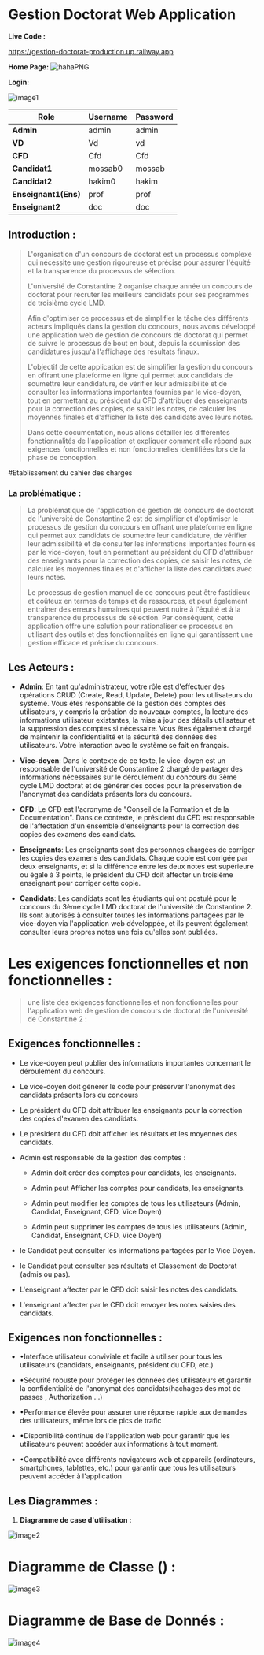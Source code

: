 # Gestion Doctorat Web Application
**Live Code :**

https://gestion-doctorat-production.up.railway.app


**Home Page:**
![hahaPNG](https://github.com/mossabdeh/Project-Gestion-Candidat-Spring-JPA-thymleaf/assets/79877072/7723f838-8fd6-4852-a219-bf29e576b71c)


**Login:**

![image1](https://github.com/mossabdeh/Project-Gestion-Candidat-Spring-JPA-thymleaf/assets/79877072/72318e61-6817-4bc6-9856-954c8c234f94)


| Role                  | Username              | Password |
| --------------------- | --------------------- | ---------|
| **Admin**             | admin                 | admin    |
| **VD**                | Vd                    | vd       |
| **CFD**               | Cfd                   | Cfd      |
| **Candidat1**         | mossab0               | mossab   |
| **Candidat2**         | hakim0                | hakim    |
| **Enseignant1(Ens)**  | prof                  | prof     |
| **Enseignant2**       | doc                   | doc      |


## **Introduction :**
>
> L\'organisation d\'un concours de doctorat est un processus complexe
> qui nécessite une gestion rigoureuse et précise pour assurer l\'équité
> et la transparence du processus de sélection.
>
> L\'université de Constantine 2 organise chaque année un concours de
> doctorat pour recruter les meilleurs candidats pour ses programmes de
> troisième cycle LMD.
>
> Afin d\'optimiser ce processus et de simplifier la tâche des
> différents acteurs impliqués dans la gestion du concours, nous avons
> développé une application web de gestion de concours de doctorat qui
> permet de suivre le processus de bout en bout, depuis la soumission
> des candidatures jusqu\'à l\'affichage des résultats finaux.
>
> L\'objectif de cette application est de simplifier la gestion du
> concours en offrant une plateforme en ligne qui permet aux candidats
> de soumettre leur candidature, de vérifier leur admissibilité et de
> consulter les informations importantes fournies par le vice-doyen,
> tout en permettant au président du CFD d\'attribuer des enseignants
> pour la correction des copies, de saisir les notes, de calculer les
> moyennes finales et d\'afficher la liste des candidats avec leurs
> notes.
>
> Dans cette documentation, nous allons détailler les différentes
> fonctionnalités de l\'application et expliquer comment elle répond aux
> exigences fonctionnelles et non fonctionnelles identifiées lors de la
> phase de conception.

#Etablissement du cahier des charges

### **La problématique :**
>
> La problématique de l\'application de gestion de concours de doctorat
> de l\'université de Constantine 2 est de simplifier et d\'optimiser le
> processus de gestion du concours en offrant une plateforme en ligne
> qui permet aux candidats de soumettre leur candidature, de vérifier
> leur admissibilité et de consulter les informations importantes
> fournies par le vice-doyen, tout en permettant au président du CFD
> d\'attribuer des enseignants pour la correction des copies, de saisir
> les notes, de calculer les moyennes finales et d\'afficher la liste
> des candidats avec leurs notes.
>
> Le processus de gestion manuel de ce concours peut être fastidieux et
> coûteux en termes de temps et de ressources, et peut également
> entraîner des erreurs humaines qui peuvent nuire à l\'équité et à la
> transparence du processus de sélection. Par conséquent, cette
> application offre une solution pour rationaliser ce processus en
> utilisant des outils et des fonctionnalités en ligne qui garantissent
> une gestion efficace et précise du concours.

## Les Acteurs :

- **Admin**: En tant qu'administrateur, votre rôle est d'effectuer des opérations CRUD (Create, Read, Update, Delete) pour les utilisateurs du système. Vous êtes responsable de la gestion des comptes des utilisateurs, y compris la création de nouveaux comptes, la lecture des informations utilisateur existantes, la mise à jour des détails utilisateur et la suppression des comptes si nécessaire. Vous êtes également chargé de maintenir la confidentialité et la sécurité des données des utilisateurs. Votre interaction avec le système se fait en français.

- **Vice-doyen**: Dans le contexte de ce texte, le vice-doyen est un responsable de l'université de Constantine 2 chargé de partager des informations nécessaires sur le déroulement du concours du 3ème cycle LMD doctorat et de générer des codes pour la préservation de l'anonymat des candidats présents lors du concours.

- **CFD**: Le CFD est l'acronyme de "Conseil de la Formation et de la Documentation". Dans ce contexte, le président du CFD est responsable de l'affectation d'un ensemble d'enseignants pour la correction des copies des examens des candidats.

- **Enseignants**: Les enseignants sont des personnes chargées de corriger les copies des examens des candidats. Chaque copie est corrigée par deux enseignants, et si la différence entre les deux notes est supérieure ou égale à 3 points, le président du CFD doit affecter un troisième enseignant pour corriger cette copie.

- **Candidats**: Les candidats sont les étudiants qui ont postulé pour le concours du 3ème cycle LMD doctorat de l'université de Constantine 2. Ils sont autorisés à consulter toutes les informations partagées par le vice-doyen via l'application web développée, et ils peuvent également consulter leurs propres notes une fois qu'elles sont publiées.


# Les exigences fonctionnelles et non fonctionnelles :

> une liste des exigences fonctionnelles et non fonctionnelles pour
> l\'application web de gestion de concours de doctorat de l\'université
> de Constantine 2 :

## Exigences fonctionnelles :

-   Le vice-doyen peut publier des informations importantes concernant
    le déroulement du concours.

-   Le vice-doyen doit générer le code pour préserver l\'anonymat des
    candidats présents lors du concours

-   Le président du CFD doit attribuer les enseignants pour la
    correction des copies d\'examen des candidats.

-   Le président du CFD doit afficher les résultats et les moyennes des
    candidats.

-   Admin est responsable de la gestion des comptes :

    -   Admin doit créer des comptes pour candidats, les enseignants.

    -   Admin peut Afficher les comptes pour candidats, les enseignants.

    -   Admin peut modifier les comptes de tous les utilisateurs (Admin,
        Candidat, Enseignant, CFD, Vice Doyen)

    -   Admin peut supprimer les comptes de tous les utilisateurs
        (Admin, Candidat, Enseignant, CFD, Vice Doyen)

-   le Candidat peut consulter les informations partagées par le Vice
    Doyen.

-   le Candidat peut consulter ses résultats et Classement de Doctorat
    (admis ou pas).

-   L'enseignant affecter par le CFD doit saisir les notes des
    candidats.

-   L'enseignant affecter par le CFD doit envoyer les notes saisies des
    candidats.

## Exigences non fonctionnelles :

- •Interface utilisateur conviviale et facile à utiliser pour tous les utilisateurs (candidats, enseignants, président du CFD, etc.)

- •Sécurité robuste pour protéger les données des utilisateurs et
   garantir la confidentialité de l\'anonymat des candidats(hachages des mot de passes , Authorization ...)

- •Performance élevée pour assurer une réponse rapide aux demandes des utilisateurs, même lors de pics de trafic

- •Disponibilité continue de l\'application web pour garantir que les utilisateurs peuvent accéder aux informations à tout moment.

- •Compatibilité avec différents navigateurs web et appareils (ordinateurs, smartphones, tablettes, etc.) 
    pour garantir que tous les utilisateurs peuvent accéder à l\'application

## Les Diagrammes :

1.  **Diagramme de case d'utilisation :**

![image2](https://github.com/mossabdeh/Project-Gestion-Candidat-Spring-JPA-thymleaf/assets/79877072/50be1ffb-8e24-4b67-8ce9-be677bb197a4)


# Diagramme de Classe () :

![image3](https://github.com/mossabdeh/Project-Gestion-Candidat-Spring-JPA-thymleaf/assets/79877072/6cf86993-f8d4-4005-b48d-879e53474ade)



# Diagramme de Base de Donnés :
![image4](https://github.com/mossabdeh/Project-Gestion-Candidat-Spring-JPA-thymleaf/assets/79877072/6c748ffc-90c7-46dd-ac8e-b504a69723c3)



